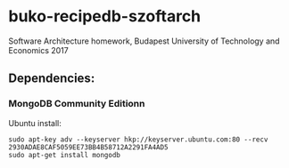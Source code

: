 # buko-recipedb-szoftarch
Software Architecture homework, Budapest University of Technology and Economics 2017

## Dependencies:

### MongoDB Community Editionn
Ubuntu install:
```
sudo apt-key adv --keyserver hkp://keyserver.ubuntu.com:80 --recv 2930ADAE8CAF5059EE73BB4B58712A2291FA4AD5
sudo apt-get install mongodb
```
